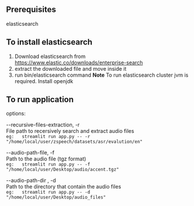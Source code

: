 ## Prerequisites
elasticsearch
## To install elasticsearch
1. Download elasticsearch from https://www.elastic.co/downloads/enterprise-search
2. extract the downloaded file and move inside it
3. run bin/elasticsearch command
**Note** To run elasticsearch cluster jvm is required. Install openjdk
## To run application  
options:  

--recursive-files-extraction, -r  
                    File path to recersively search and extract audio files  
    ```
    eg:  
    streamlit run app.py -- -r "/home/local/user/zspeech/datasets/asr/evalution/en"
    ```

--audio-path-file, -f  
                        Path to the audio file (tgz format)  
    ```
    eg:  
    streamlit run app.py -- -f "/home/local/user/Desktop/audio/accent.tgz"
    ```

--audio-path-dir , -d   
                        Path to the directory that contain the audio files  
    ```
    eg:  
    streamlit run app.py -- -d "/home/local/user/Desktop/audio_files"
    ```